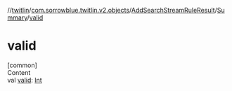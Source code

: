 //[twitlin](../../../index.md)/[com.sorrowblue.twitlin.v2.objects](../../index.md)/[AddSearchStreamRuleResult](../index.md)/[Summary](index.md)/[valid](valid.md)



# valid  
[common]  
Content  
val [valid](valid.md): [Int](https://kotlinlang.org/api/latest/jvm/stdlib/kotlin/-int/index.html)  



